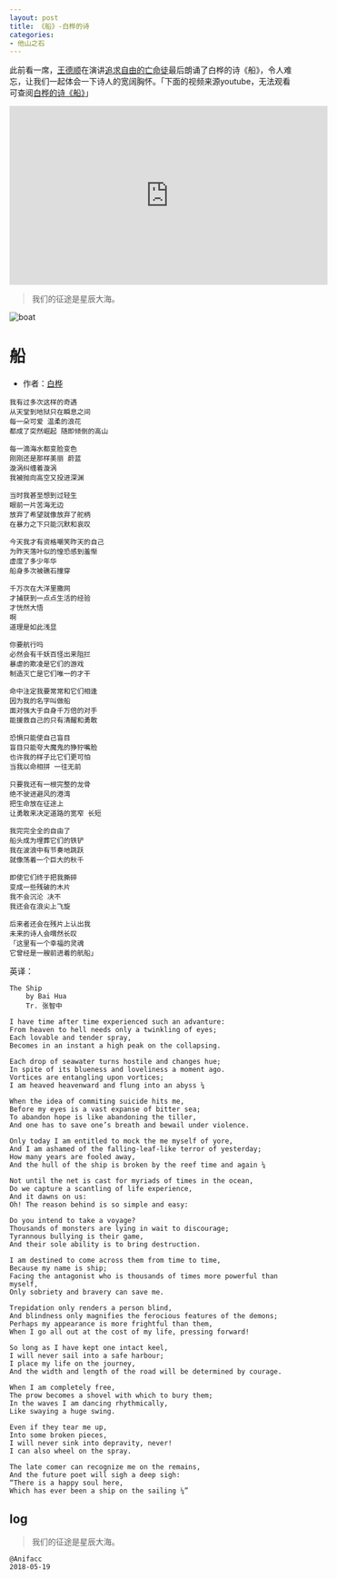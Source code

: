 ```yaml
---
layout: post
title: 《船》-白桦的诗
categories:
- 他山之石
---
```


此前看一席，[王德顺](www.baike.com/wiki/王德顺)在演讲[追求自由的亡命徒](https://v.qq.com/x/cover/7qm4vff0bszr5m0/m0169zkt728.html)最后朗诵了白桦的诗《船》，令人难忘，让我们一起体会一下诗人的宽阔胸怀。「下面的视频来源youtube，无法观看可查阅[白桦的诗《船》](https://www.bilibili.com/video/av4589749/)」

<iframe width="560" height="315" src="https://www.youtube.com/embed/SkxGZLUZKnU" frameborder="0" allow="autoplay; encrypted-media" allowfullscreen></iframe>

> 我们的征途是星辰大海。

![boat](https://dn-jeremiahzhang.qbox.me/image/anifacc/2018-05-19-boat.jpg)


# 船

- 作者：[白桦](https://en.wikipedia.org/wiki/Bai_Hua)

```
我有过多次这样的奇遇
从天堂到地狱只在瞬息之间
每一朵可爱 温柔的浪花
都成了突然崛起 随即倾倒的高山

每一滴海水都变脸变色
刚刚还是那样美丽 蔚蓝
漩涡纠缠着漩涡
我被抛向高空又投进深渊

当时我甚至想到过轻生
眼前一片苦海无边
放弃了希望就像放弃了舵柄
在暴力之下只能沉默和哀叹

今天我才有资格嘲笑昨天的自己
为昨天落叶似的惶恐感到羞惭
虚度了多少年华
船身多次被礁石撞穿

千万次在大洋里撒网
才捕获到一点点生活的经验
才恍然大悟
啊
道理是如此浅显

你要航行吗
必然会有千妖百怪出来阻拦
暴虐的欺凌是它们的游戏
制造灭亡是它们唯一的才干

命中注定我要常常和它们相逢
因为我的名字叫做船
面对强大于自身千万倍的对手
能援救自己的只有清醒和勇敢

恐惧只能使自己盲目
盲目只能夸大魔鬼的狰狞嘴脸
也许我的样子比它们更可怕
当我以命相拼 一往无前

只要我还有一根完整的龙骨
绝不驶进避风的港湾
把生命放在征途上
让勇敢来决定道路的宽窄 长短

我完完全全的自由了
船头成为埋葬它们的铁铲
我在波浪中有节奏地跳跃
就像荡着一个巨大的秋千

即使它们终于把我撕碎
变成一些残破的木片
我不会沉沦 决不
我还会在浪尖上飞旋

后来者还会在残片上认出我
未来的诗人会喟然长叹
「这里有一个幸福的灵魂
它曾经是一艘前进着的航船」

```

英译：

```
The Ship
    by Bai Hua
    Tr. 张智中

I have time after time experienced such an advanture:
From heaven to hell needs only a twinkling of eyes;
Each lovable and tender spray,
Becomes in an instant a high peak on the collapsing.

Each drop of seawater turns hostile and changes hue;
In spite of its blueness and loveliness a moment ago.
Vortices are entangling upon vortices;
I am heaved heavenward and flung into an abyss ¼

When the idea of commiting suicide hits me,
Before my eyes is a vast expanse of bitter sea;
To abandon hope is like abandoning the tiller,
And one has to save one’s breath and bewail under violence.

Only today I am entitled to mock the me myself of yore,
And I am ashamed of the falling-leaf-like terror of yesterday;
How many years are fooled away,
And the hull of the ship is broken by the reef time and again ¼

Not until the net is cast for myriads of times in the ocean,
Do we capture a scantling of life experience,
And it dawns on us:
Oh! The reason behind is so simple and easy:

Do you intend to take a voyage?
Thousands of monsters are lying in wait to discourage;
Tyrannous bullying is their game,
And their sole ability is to bring destruction.

I am destined to come across them from time to time,
Because my name is ship;
Facing the antagonist who is thousands of times more powerful than myself,
Only sobriety and bravery can save me.

Trepidation only renders a person blind,
And blindness only magnifies the ferocious features of the demons;
Perhaps my appearance is more frightful than them,
When I go all out at the cost of my life, pressing forward!

So long as I have kept one intact keel,
I will never sail into a safe harbour;
I place my life on the journey,
And the width and length of the road will be determined by courage.

When I am completely free,
The prow becomes a shovel with which to bury them;
In the waves I am dancing rhythmically,
Like swaying a huge swing.

Even if they tear me up,
Into some broken pieces,
I will never sink into depravity, never!
I can also wheel on the spray.

The late comer can recognize me on the remains,
And the future poet will sigh a deep sigh:
“There is a happy soul here,
Which has ever been a ship on the sailing ¼”
```

## log

> 我们的征途是星辰大海。

```
@Anifacc
2018-05-19
```
